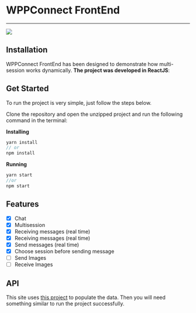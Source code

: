 # WPPConnect FrontEnd
----

<img src="https://img.shields.io/static/v1?label=FrontEnd&message=WPPConnect&color=007AF3&style=for-the-badge&logo=ghost"/>

## Installation

WPPConnect FrontEnd has been designed to demonstrate how multi-session works dynamically. **The project was developed in ReactJS**:

## Get Started
To run the project is very simple, just follow the steps below.

Clone the repository and open the unzipped project and run the following command in the terminal:

**Installing**

```jsx
yarn install
// or
npm install
```

**Running**

```jsx
yarn start
//or
npm start
```

## Features

- [x] Chat
- [x] Multisession
- [x] Receiving messages (real time)
- [x] Receiving messages (real time)
- [x] Send messages (real time)
- [x] Choose session before sending message
- [ ] Send Images
- [ ] Receive Images

## API

This site uses [this project](https://github.com/wppconnect-team/wppconnect-server/) to populate the data. Then you will need something similar to run the project successfully.
